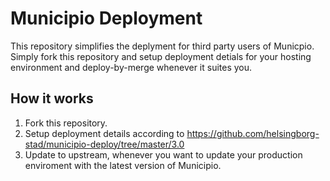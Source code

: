 # Municipio Deployment
This repository simplifies the deplyment for third party users of Municpio. Simply fork this repository and setup deployment detials for your hosting environment and deploy-by-merge whenever it suites you.

## How it works
1. Fork this repository.
2. Setup deployment details according to https://github.com/helsingborg-stad/municipio-deploy/tree/master/3.0
3. Update to upstream, whenever you want to update your production enviroment with the latest version of Municipio.